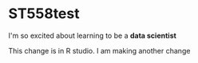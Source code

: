 # ST558test

I'm so excited about learning to be a **data scientist**

This change is in R studio. I am making another change